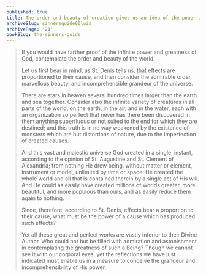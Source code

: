 ```yaml
---
published: true
title: The order and beauty of creation gives us an idea of the power and greatness of God
archiveSlug: sinnersguide00luis
archivePage: '21'
bookSlug: the-sinners-guide
---
```


> If you would have farther proof of the infinite power and greatness of God, contemplate the order and beauty of the world.
>
> Let us first bear in mind, as St. Denis tells us, that effects are proportioned to their cause, and then consider the admirable order, marvellous beauty, and incomprehensible grandeur of the universe.
>
> There are stars in heaven several hundred times larger than the earth and sea together. Consider also the infinite variety of creatures in all parts of the world, on the earth, in the air, and in the water, each with an organization so perfect that never has there been discovered in them anything superfluous or not suited to the end for which they are destined; and this truth is in no way weakened by the existence of monsters which are but distortions of nature, due to the imperfection of created causes.
>
> And this vast and majestic universe God created in a single, instant, according to the opinion of St. Augustine and St. Clement of Alexandria; from nothing He drew being, without matter or element, instrument or model, unlimited by time or space. He created the whole world and all that is contained therein by a single act of His will. And He could as easily have created millions of worlds greater, more beautiful, and more populous than ours, and as easily reduce them again to nothing.
>
> Since, therefore, according to St. Denis, effects bear a proportion to their cause, what must be the power of a cause which has produced such effects?
>
> Yet all these great and perfect works are vastly inferior to their Divine Author. Who could not but be filled with admiration and astonishment in contemplating the greatness of such a Being? Though we cannot see it with our corporal eyes, yet the reflections we have just indicated must enable us in a measure to conceive the grandeur and incomprehensibility of His power.
